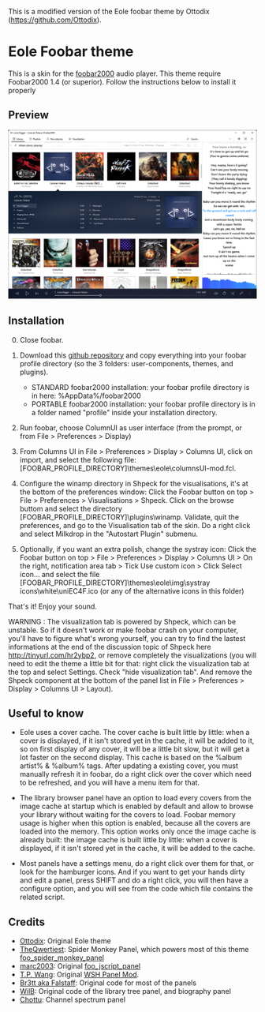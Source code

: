 This is a modified version of the Eole foobar theme by Ottodix (https://github.com/Ottodix).

# Eole Foobar theme

This is a skin for the [foobar2000](https://www.foobar2000.org) audio player.
This theme require Foobar2000 1.4 (or superior).
Follow the instructions below to install it properly

## Preview

![An image displaying a previews of the theme](https://raw.githubusercontent.com/Timmyfox/Eole-foobar-theme/master/preview.png)

## Installation

0. Close foobar.

1. Download this [github repository](https://github.com/Timmyfox/Eole-foobar-theme/zipball/master/) and copy everything into your foobar profile directory (so the 3 folders: user-components, themes, and plugins).
   - STANDARD foobar2000 installation: your foobar profile directory is in here: %AppData%/foobar2000
   - PORTABLE foobar2000 installation: your foobar profile directory is in a folder named "profile" inside your installation directory.

2. Run foobar, choose ColumnUI as user interface (from the prompt, or from File > Preferences > Display)

3. From Columns UI in File > Preferences > Display > Columns UI, click on import, and select the following file: [FOOBAR_PROFILE_DIRECTORY]\themes\eole\columnsUI-mod.fcl.

4. Configure the winamp directory in Shpeck for the visualisations, it's at the bottom of the preferences window: Click the Foobar button on top > File > Preferences > Visualisations > Shpeck. Click on the browse buttom and select the directory [FOOBAR_PROFILE_DIRECTORY]\plugins\winamp. Validate, quit the preferences, and go to the Visualisation tab of the skin. Do a right click and select Milkdrop in the "Autostart Plugin" submenu.

5. Optionally, if you want an extra polish, change the systray icon: Click the Foobar button on top > File > Preferences > Display > Columns UI > On the right, notification area tab > Tick Use custom icon > Click Select icon... and select the file [FOOBAR_PROFILE_DIRECTORY]\themes\eole\img\systray icons\white\uniEC4F.ico (or any of the alternative icons in this folder)

That's it! Enjoy your sound.

WARNING : The visualization tab is powered by Shpeck, which can be unstable. So if it doesn't work or make foobar crash on your computer, you'll have to figure what's wrong yourself, you can try to find the lastest informations at the end of the discussion topic of Shpeck here http://tinyurl.com/hr2ybp2, or remove completely the visualizations (you will need to edit the theme a little bit for that: right click the visualization tab at the top and select Settings. Check "hide visualization tab". And remove the Shpeck component at the bottom of the panel list in File > Preferences > Display > Columns UI > Layout).

## Useful to know

- Eole uses a cover cache. The cover cache is built little by little: when a cover is displayed, if it isn't stored yet in the cache, it will be added to it, so on first display of any cover, it will be a little bit slow, but it will get a lot faster on the second display. This cache is based on the %album artist% & %album% tags. After updating a existing cover, you must manually refresh it in foobar, do a right click over the cover which need to be refreshed, and you will have a menu item for that.

- The library browser panel have an option to load every covers from the image cache at startup which is enabled by default and allow to browse your library without waiting for the covers to load. Foobar memory usage is higher when this option is enabled, because all the covers are loaded into the memory. This option works only once the image cache is already built: the image cache is built little by little: when a cover is displayed, if it isn't stored yet in the cache, it will be added to the cache.

- Most panels have a settings menu, do a right click over them for that, or look for the hamburger icons. And if you want to get your hands dirty and edit a panel, press SHIFT and do a right click, you will then have a configure option, and you will see from the code which file contains the related script.

## Credits
- [Ottodix](https://github.com/Ottodix): Original Eole theme
- [TheQwertiest](https://github.com/TheQwertiest): Spider Monkey Panel, which powers most of this theme [foo_spider_monkey_panel](https://github.com/TheQwertiest/foo_spider_monkey_panel)
- [marc2003](https://github.com/marc2k3): Original [foo_jscript_panel](https://github.com/marc2k3/foo_jscript_panel)
- [T.P. Wang](https://hydrogenaud.io/index.php?action=profile;u=44175): Original [WSH Panel Mod](https://code.google.com/archive/p/foo-wsh-panel-mod).
- [Br3tt aka Falstaff](https://www.deviantart.com/br3tt): Original code for most of the panels
- [WilB](https://hydrogenaud.io/index.php?action=profile;u=33113): Original code of the library tree panel, and biography panel
- [Chottu](http://foo2k.chottu.net/): Channel spectrum panel